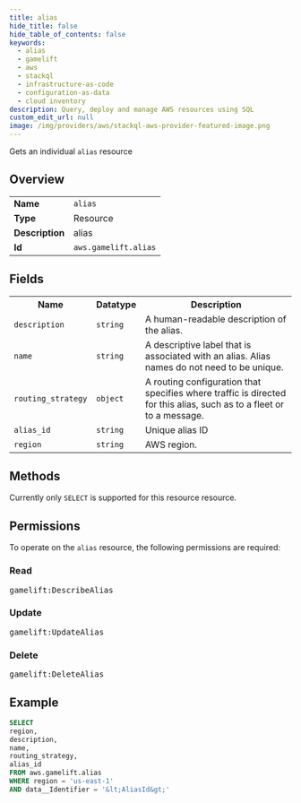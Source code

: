 ```yaml
---
title: alias
hide_title: false
hide_table_of_contents: false
keywords:
  - alias
  - gamelift
  - aws
  - stackql
  - infrastructure-as-code
  - configuration-as-data
  - cloud inventory
description: Query, deploy and manage AWS resources using SQL
custom_edit_url: null
image: /img/providers/aws/stackql-aws-provider-featured-image.png
---
```

Gets an individual <code>alias</code> resource

## Overview
<table><tbody>
<tr><td><b>Name</b></td><td><code>alias</code></td></tr>
<tr><td><b>Type</b></td><td>Resource</td></tr>
<tr><td><b>Description</b></td><td>alias</td></tr>
<tr><td><b>Id</b></td><td><code>aws.gamelift.alias</code></td></tr>
</tbody></table>

## Fields
<table><tbody>
<tr><th>Name</th><th>Datatype</th><th>Description</th></tr>
<tr><td><code>description</code></td><td><code>string</code></td><td>A human-readable description of the alias.</td></tr>
<tr><td><code>name</code></td><td><code>string</code></td><td>A descriptive label that is associated with an alias. Alias names do not need to be unique.</td></tr>
<tr><td><code>routing_strategy</code></td><td><code>object</code></td><td>A routing configuration that specifies where traffic is directed for this alias, such as to a fleet or to a message.</td></tr>
<tr><td><code>alias_id</code></td><td><code>string</code></td><td>Unique alias ID</td></tr>
<tr><td><code>region</code></td><td><code>string</code></td><td>AWS region.</td></tr>

</tbody></table>

## Methods
Currently only <code>SELECT</code> is supported for this resource resource.

## Permissions

To operate on the <code>alias</code> resource, the following permissions are required:

### Read
<pre>
gamelift:DescribeAlias</pre>

### Update
<pre>
gamelift:UpdateAlias</pre>

### Delete
<pre>
gamelift:DeleteAlias</pre>


## Example
```sql
SELECT
region,
description,
name,
routing_strategy,
alias_id
FROM aws.gamelift.alias
WHERE region = 'us-east-1'
AND data__Identifier = '&lt;AliasId&gt;'
```
